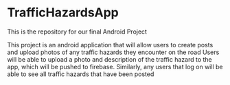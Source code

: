 # TrafficHazardsApp
This is the repository for our final Android Project

This project is an android application that will allow users to create posts and upload photos of any traffic hazards they encounter on the road
Users will be able to upload a photo and description of the traffic hazard to the app, which will be pushed to firebase. Similarly, any users that log on
will be able to see all traffic hazards that have been posted
